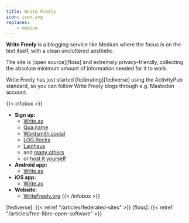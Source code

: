 ```yaml
---
title: Write Freely
icon: icon.svg
replaces: 
    - medium
---
```


**Write Freely** is a blogging service like Medium where the focus is on the text itself, with a clean uncluttered aesthetic.

The site is [open source][floss] and extremely privacy-friendly, collecting the absolute minimum amount of information needed for it to work.

Write Freely has just started [federating][fediverse] using the ActivityPub standard, so you can follow Write Freely blogs through e.g. Mastodon account.

{{< infobox >}}
- **Sign up:** 
    - [Write.as](https://write.as/)
    - [Qua.name](https://qua.name/)
    - [Wordsmith.social](https://wordsmith.social/)
    - [LOG.Rocks](https://log.rocks/)
    - [Lainhaus](https://write.lain.haus/)
    - and [many others](https://writefreely.org/instances)
    - or [host it yourself](https://writefreely.host/)
- **Android app:**
    - [Write.as](https://play.google.com/store/apps/details?id=com.abunchtell.writeas)
- **iOS app:**
    - [Write.as](https://itunes.apple.com/app/apple-store/id1000755153)
- **Website:**
    - [WriteFreely.org](https://writefreely.org/)
{{< /infobox >}}

[fediverse]: {{< relref "/articles/federated-sites" >}}
[floss]: {{< relref "/articles/free-libre-open-software" >}}